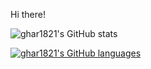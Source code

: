 Hi there! 

![ghar1821's GitHub stats](https://github-readme-stats.vercel.app/api?username=ghar1821&count_private=true&theme=radical)

[![ghar1821's GitHub languages](https://github-readme-stats.vercel.app/api/top-langs/?username=ghar1821&layout=compact)](https://github.com/ghar1821/github-readme-stats)
